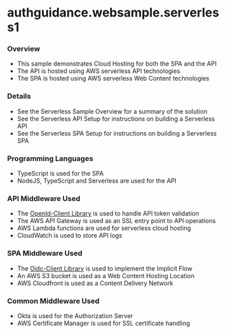 # authguidance.websample.serverless1

### Overview
* This sample demonstrates Cloud Hosting for both the SPA and the API
* The API is hosted using AWS serverless API technologies
* The SPA is hosted using AWS serverless Web Content technologies

### Details
* See the Serverless Sample Overview for a summary of the solution
* See the Serverless API Setup for instructions on building a Serverless API
* See the Serverless SPA Setup for instructions on building a Serverless SPA

### Programming Languages
* TypeScript is used for the SPA
* NodeJS, TypeScript and Serverless are used for the API

### API Middleware Used
* The [OpenId-Client Library](https://github.com/panva/node-openid-client) is used to handle API token validation
* The AWS API Gateway is used as an SSL entry point to API operations
* AWS Lambda functions are used for serverless cloud hosting
* CloudWatch is used to store API logs

### SPA Middleware Used
* The [Oidc-Client Library](https://github.com/IdentityModel/oidc-client-js) is used to implement the Implicit Flow
* An AWS S3 bucket is used as a Web Content Hosting Location
* AWS Cloudfront is used as a Content Delivery Network

### Common Middleware Used
* Okta is used for the Authorization Server
* AWS Certificate Manager is used for SSL certificate handling
